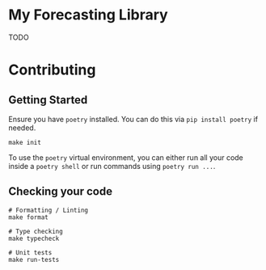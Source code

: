 # My Forecasting Library

TODO

# Contributing

## Getting Started

Ensure you have `poetry` installed. You can do this via `pip install poetry` if needed.

```
make init
```

To use the `poetry` virtual environment, you can either run all your code inside a `poetry shell` or run commands using `poetry run ...`.

## Checking your code

```
# Formatting / Linting
make format

# Type checking
make typecheck

# Unit tests
make run-tests
```
